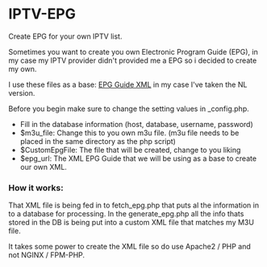 # IPTV-EPG
Create EPG for your own IPTV list.

Sometimes you want to create you own Electronic Program Guide (EPG), in my case my IPTV provider didn't provided me a EPG so i decided to create my own.

I use these files as a base: <a href='https://github.com/iptv-org/iptv'>EPG Guide XML</a> in my case I've taken the NL version.

Before you begin make sure to change the setting values in _config.php.
 - Fill in the database information (host, database, username, password)
 - $m3u_file: Change this to you own m3u file. (m3u file needs to be placed in the same directory as the php script)
 - $CustomEpgFile: The file that will be created, change to you liking
 - $epg_url: The XML EPG Guide that we will be using as a base to create our own XML.

<h3>How it works:</h3>
That XML file is being fed in to fetch_epg.php that puts al the information in to a database for processing.
In the generate_epg.php all the info thats stored in the DB is being put into a custom XML file that matches my M3U file.

It takes some power to create the XML file so do use Apache2 / PHP and not NGINX / FPM-PHP.
